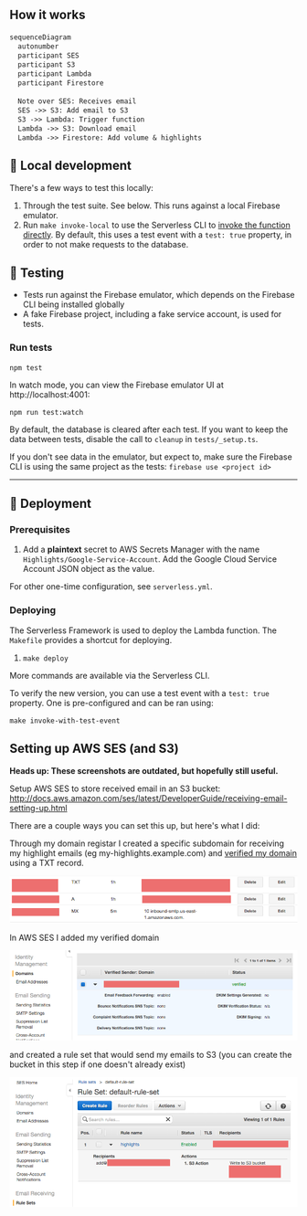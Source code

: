 ## How it works

```mermaid
sequenceDiagram
  autonumber
  participant SES
  participant S3
  participant Lambda
  participant Firestore

  Note over SES: Receives email
  SES ->> S3: Add email to S3
  S3 ->> Lambda: Trigger function
  Lambda ->> S3: Download email
  Lambda ->> Firestore: Add volume & highlights
```

## 🧰 Local development

There's a few ways to test this locally:

1. Through the test suite. See below. This runs against a local Firebase emulator.
2. Run `make invoke-local` to use the Serverless CLI to [invoke the function directly](https://www.serverless.com/framework/docs/providers/aws/cli-reference/invoke-local). By default, this uses a test event with a `test: true` property, in order to not make requests to the database.

## 🧪 Testing

- Tests run against the Firebase emulator, which depends on the Firebase CLI being installed globally
- A fake Firebase project, including a fake service account, is used for tests.

### Run tests

```
npm test
```

In watch mode, you can view the Firebase emulator UI at http://localhost:4001:

```
npm run test:watch
```

By default, the database is cleared after each test. If you want to keep the data between tests, disable the call to `cleanup` in `tests/_setup.ts`.

If you don't see data in the emulator, but expect to, make sure the Firebase CLI is using the same project as the tests: `firebase use <project id>`

---

## 🚀 Deployment

### Prerequisites

1. Add a **plaintext** secret to AWS Secrets Manager with the name `Highlights/Google-Service-Account`. Add the Google Cloud Service Account JSON object as the value.

For other one-time configuration, see `serverless.yml`.

### Deploying

The Serverless Framework is used to deploy the Lambda function. The `Makefile` provides a shortcut for deploying.

1. `make deploy`

More commands are available via the Serverless CLI.

To verify the new version, you can use a test event with a `test: true` property. One is pre-configured and can be ran using:

```
make invoke-with-test-event
```

## Setting up AWS SES (and S3)

**Heads up: These screenshots are outdated, but hopefully still useful.**

Setup AWS SES to store received email in an S3 bucket: http://docs.aws.amazon.com/ses/latest/DeveloperGuide/receiving-email-setting-up.html

There are a couple ways you can set this up, but here's what I did:

Through my domain registar I created a specific subdomain for receiving my highlight emails (eg my-highlights.example.com) and [verified my domain](http://docs.aws.amazon.com/ses/latest/DeveloperGuide/receiving-email-verification.html) using a TXT record.

![DNS Settings](.github/dns.png)

In AWS SES I added my verified domain

![SES Settings](.github/ses-1.png)

and created a rule set that would send my emails to S3 (you can create the bucket in this step if one doesn't already exist)

![SES Rule set](.github/ses-2.png)
